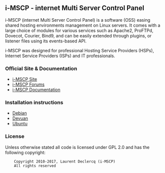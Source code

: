 ## i-MSCP - internet Multi Server Control Panel

i-MSCP (internet Multi Server Control Panel) is a software (OSS) easing shared hosting environments management on Linux
servers. It comes with a large choice of modules for various services such as Apache2, ProFTPd, Dovecot, Courier, Bind9,
and can be easily extended through plugins, or listener files using its events-based API.

i-MSCP was designed for professional Hosting Service Providers (HSPs), Internet Service Providers (ISPs) and IT
professionals.

### Official Site & Documentation

* [i-MSCP Site](https://i-mscp.net/)
* [i-MSCP Forums](https://i-mscp.net/index.php/BoardList/)
* [i-MSCP Documentation](https://wiki.i-mscp.net/doku.php)

### Installation instructions

* [Debian](./docs/Debian/INSTALL.md)
* [Devuan](./docs/Devuan/INSTALL.md)
* [Ubuntu](./docs/Ubuntu/INSTALL.md)

### License

Unless otherwise stated all code is licensed under GPL 2.0 and has the following copyright:

```
    Copyright 2010-2017, Laurent Declercq (i-MSCP)
    All rights reserved
```
